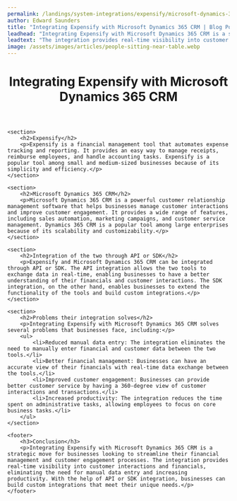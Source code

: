```yaml
---
permalink: /landings/system-integrations/expensify/microsoft-dynamics-365-crm
author: Edward Saunders
title: "Integrating Expensify with Microsoft Dynamics 365 CRM | Blog Post"
leadhead: "Integrating Expensify with Microsoft Dynamics 365 CRM is a strategic move for businesses looking to streamline their financial management and customer engagement processes"
leadtext: "The integration provides real-time visibility into customer interactions and financials, eliminating the need for manual data entry and increasing productivity. With the help of API or SDK integration, businesses can build custom integrations that meet their unique needs."
image: /assets/images/articles/people-sitting-near-table.webp
---
```

<div class="arttext">	<header>
		<h1>Integrating Expensify with Microsoft Dynamics 365 CRM</h1>
	</header>

	<section>
		<h2>Expensify</h2>
		<p>Expensify is a financial management tool that automates expense tracking and reporting. It provides an easy way to manage receipts, reimburse employees, and handle accounting tasks. Expensify is a popular tool among small and medium-sized businesses because of its simplicity and efficiency.</p>
	</section>

	<section>
		<h2>Microsoft Dynamics 365 CRM</h2>
		<p>Microsoft Dynamics 365 CRM is a powerful customer relationship management software that helps businesses manage customer interactions and improve customer engagement. It provides a wide range of features, including sales automation, marketing campaigns, and customer service management. Dynamics 365 CRM is a popular tool among large enterprises because of its scalability and customizability.</p>
	</section>

	<section>
		<h2>Integration of the two through API or SDK</h2>
		<p>Expensify and Microsoft Dynamics 365 CRM can be integrated through API or SDK. The API integration allows the two tools to exchange data in real-time, enabling businesses to have a better understanding of their financials and customer interactions. The SDK integration, on the other hand, enables businesses to extend the functionality of the tools and build custom integrations.</p>
	</section>

	<section>
		<h2>Problems their integration solves</h2>
		<p>Integrating Expensify with Microsoft Dynamics 365 CRM solves several problems that businesses face, including:</p>
		<ul>
			<li>Reduced manual data entry: The integration eliminates the need to manually enter financial and customer data between the two tools.</li>
			<li>Better financial management: Businesses can have an accurate view of their financials with real-time data exchange between the tools.</li>
			<li>Improved customer engagement: Businesses can provide better customer service by having a 360-degree view of customer interactions and transactions.</li>
			<li>Increased productivity: The integration reduces the time spent on administrative tasks, allowing employees to focus on core business tasks.</li>
		</ul>
	</section>

	<footer>
		<h3>Conclusion</h3>
		<p>Integrating Expensify with Microsoft Dynamics 365 CRM is a strategic move for businesses looking to streamline their financial management and customer engagement processes. The integration provides real-time visibility into customer interactions and financials, eliminating the need for manual data entry and increasing productivity. With the help of API or SDK integration, businesses can build custom integrations that meet their unique needs.</p>
	</footer>

</div>